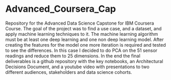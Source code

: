 # Advanced_Coursera_Cap
Repository for the Advanced Data Science Capstone for IBM Coursera Course. The goal of the project was to find a use case, and a dataset, and apply machine learning techniques to it. The machine learning algorithm must be at least one deep learning and one non deep learning model. After creating the features for the model one more iteration is required and tested to see the differences. In this case I decided to do PCA on the 51 sensor readings and reduce them to 25 dimensions. In the end the final deliverables is a github repository with the key notebooks, an Architectural Decisions Document, and a youtube video with presentations to two different audiences, stakeholders and data science cohorts.

